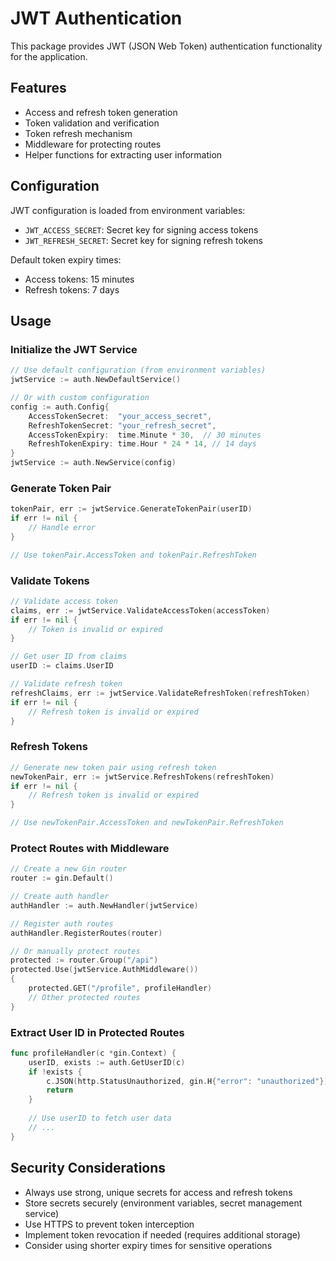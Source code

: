 # JWT Authentication

This package provides JWT (JSON Web Token) authentication functionality for the application.

## Features

- Access and refresh token generation
- Token validation and verification
- Token refresh mechanism
- Middleware for protecting routes
- Helper functions for extracting user information

## Configuration

JWT configuration is loaded from environment variables:

- `JWT_ACCESS_SECRET`: Secret key for signing access tokens
- `JWT_REFRESH_SECRET`: Secret key for signing refresh tokens

Default token expiry times:
- Access tokens: 15 minutes
- Refresh tokens: 7 days

## Usage

### Initialize the JWT Service

```go
// Use default configuration (from environment variables)
jwtService := auth.NewDefaultService()

// Or with custom configuration
config := auth.Config{
    AccessTokenSecret:  "your_access_secret",
    RefreshTokenSecret: "your_refresh_secret",
    AccessTokenExpiry:  time.Minute * 30,  // 30 minutes
    RefreshTokenExpiry: time.Hour * 24 * 14, // 14 days
}
jwtService := auth.NewService(config)
```

### Generate Token Pair

```go
tokenPair, err := jwtService.GenerateTokenPair(userID)
if err != nil {
    // Handle error
}

// Use tokenPair.AccessToken and tokenPair.RefreshToken
```

### Validate Tokens

```go
// Validate access token
claims, err := jwtService.ValidateAccessToken(accessToken)
if err != nil {
    // Token is invalid or expired
}

// Get user ID from claims
userID := claims.UserID

// Validate refresh token
refreshClaims, err := jwtService.ValidateRefreshToken(refreshToken)
if err != nil {
    // Refresh token is invalid or expired
}
```

### Refresh Tokens

```go
// Generate new token pair using refresh token
newTokenPair, err := jwtService.RefreshTokens(refreshToken)
if err != nil {
    // Refresh token is invalid or expired
}

// Use newTokenPair.AccessToken and newTokenPair.RefreshToken
```

### Protect Routes with Middleware

```go
// Create a new Gin router
router := gin.Default()

// Create auth handler
authHandler := auth.NewHandler(jwtService)

// Register auth routes
authHandler.RegisterRoutes(router)

// Or manually protect routes
protected := router.Group("/api")
protected.Use(jwtService.AuthMiddleware())
{
    protected.GET("/profile", profileHandler)
    // Other protected routes
}
```

### Extract User ID in Protected Routes

```go
func profileHandler(c *gin.Context) {
    userID, exists := auth.GetUserID(c)
    if !exists {
        c.JSON(http.StatusUnauthorized, gin.H{"error": "unauthorized"})
        return
    }
    
    // Use userID to fetch user data
    // ...
}
```

## Security Considerations

- Always use strong, unique secrets for access and refresh tokens
- Store secrets securely (environment variables, secret management service)
- Use HTTPS to prevent token interception
- Implement token revocation if needed (requires additional storage)
- Consider using shorter expiry times for sensitive operations 
